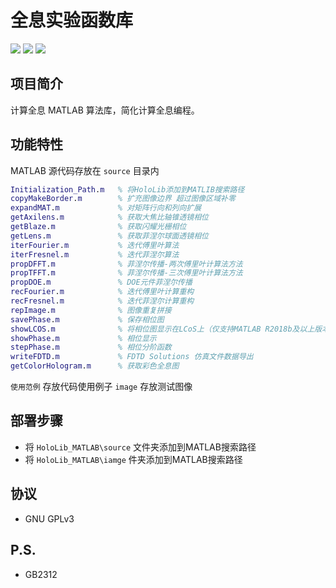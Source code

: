 # 全息实验函数库
![](https://img.shields.io/badge/build-passing-brightgreen)
![](https://img.shields.io/badge/language-MATLAB-orange)
![](https://img.shields.io/badge/license-GPLv3-lightgrey)


## 项目简介

计算全息 MATLAB 算法库，简化计算全息编程。

## 功能特性

MATLAB 源代码存放在 `source` 目录内

``` MATLAB
Initialization_Path.m   % 将HoloLib添加到MATLIB搜索路径
copyMakeBorder.m        % 扩充图像边界 超过图像区域补零
expandMAT.m             % 对矩阵行向和列向扩展
getAxilens.m            % 获取大焦比轴锥透镜相位
getBlaze.m              % 获取闪耀光栅相位
getLens.m               % 获取菲涅尔球面透镜相位
iterFourier.m           % 迭代傅里叶算法
iterFresnel.m           % 迭代菲涅尔算法
propDFFT.m              % 菲涅尔传播-两次傅里叶计算法方法
propTFFT.m              % 菲涅尔传播-三次傅里叶计算法方法
propDOE.m               % DOE元件菲涅尔传播
recFourier.m            % 迭代傅里叶计算重构
recFresnel.m            % 迭代菲涅尔计算重构
repImage.m              % 图像重复拼接
savePhase.m             % 保存相位图
showLCOS.m              % 将相位图显示在LCoS上（仅支持MATLAB R2018b及以上版本）
showPhase.m             % 相位显示
stepPhase.m             % 相位分阶函数
writeFDTD.m             % FDTD Solutions 仿真文件数据导出
getColorHologram.m		% 获取彩色全息图
```
`使用范例`  存放代码使用例子
`image`    存放测试图像

## 部署步骤
- 将 `HoloLib_MATLAB\source` 文件夹添加到MATLAB搜索路径
- 将 `HoloLib_MATLAB\iamge`  件夹添加到MATLAB搜索路径

## 协议

* GNU GPLv3

## P.S.
* GB2312
